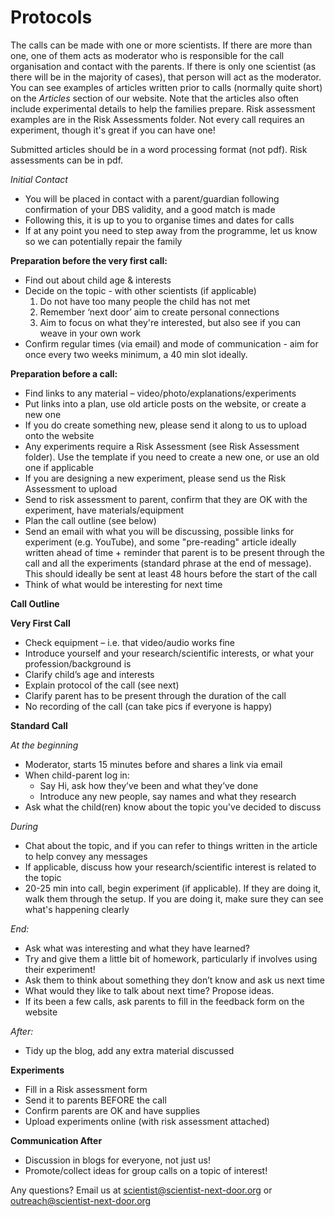 # Protocols

The calls can be made with one or more scientists. If there are more than one, one of them acts as moderator who is responsible for the call organisation and contact with the parents. If there is only one scientist (as there will be in the majority of cases), that person will act as the moderator. 
You can see examples of articles written prior to calls (normally quite short) on the *Articles* section of our website. Note that the articles also often include experimental details to help the families prepare. Risk assessment examples are in the Risk Assessments folder. Not every call requires an experiment, though it's great if you can have one!

Submitted articles should be in a word processing format (not pdf). Risk assessments can be in pdf.

*Initial Contact*
- You will be placed in contact with a parent/guardian following confirmation of your DBS validity, and a good match is made
- Following this, it is up to you to organise times and dates for calls
- If at any point you need to step away from the programme, let us know so we can potentially repair the family

**Preparation before the very first call:**
- Find out about child age & interests
- Decide on the topic - with other scientists (if applicable)
   1. Do not have too many people the child has not met
   2. Remember ‘next door’ aim to create personal connections
   3. Aim to focus on what they're interested, but also see if you can weave in your own work
- Confirm regular times (via email) and mode of communication - aim for once every two weeks minimum, a 40 min slot ideally.

**Preparation before a call:**
- Find links to any material – video/photo/explanations/experiments
- Put links into a plan, use old article posts on the website, or create a new one
- If you do create something new, please send it along to us to upload onto the website
- Any experiments require a Risk Assessment (see Risk Assessment folder). Use the template if you need to create a new one, or use an old one if applicable
- If you are designing a new experiment, please send us the Risk Assessment to upload
- Send to risk assessment to parent, confirm that they are OK with the experiment, have materials/equipment
- Plan the call outline (see below)
- Send an email with what you will be discussing, possible links for experiment (e.g. YouTube), and some "pre-reading" article ideally written ahead of time + reminder that parent is to be present through the call and all the experiments (standard phrase at the end of message). This should ideally be sent at least 48 hours before the start of the call
- Think of what would be interesting for next time

**Call Outline**

**Very First Call**

- Check equipment – i.e. that video/audio works fine
- Introduce yourself and your research/scientific interests, or what your profession/background is
- Clarify child’s age and interests
- Explain protocol of the call (see next)
- Clarify parent has to be present through the duration of the call
- No recording of the call (can take pics if everyone is happy)

**Standard Call**

*At the beginning*
- Moderator, starts 15 minutes before and shares a link via email
- When child-parent log in:
  * Say Hi, ask how they’ve been and what they’ve done
  * Introduce any new people, say names and what they research
- Ask what the child(ren) know about the topic you've decided to discuss

*During*
- Chat about the topic, and if you can refer to things written in the article to help convey any messages
- If applicable, discuss how your research/scientific interest is related to the topic
- 20-25 min into call, begin experiment (if applicable). If they are doing it, walk them through the setup. If you are doing it, make sure they can see what's happening clearly


*End:*
- Ask what was interesting and what they have learned?
- Try and give them a little bit of homework, particularly if involves using their experiment!
- Ask them to think about something they don’t know and ask us next time
- What would they like to talk about next time? Propose ideas.
- If its been a few calls, ask parents to fill in the feedback form on the website

*After:*
- Tidy up the blog, add any extra material discussed 

**Experiments**

- Fill in a Risk assessment form 
- Send it to parents BEFORE the call
- Confirm parents are OK and have supplies
- Upload experiments online (with risk assessment attached) 

**Communication After**
- Discussion in blogs for everyone, not just us!
- Promote/collect ideas for group calls on a topic of interest!

Any questions? Email us at scientist@scientist-next-door.org or outreach@scientist-next-door.org
